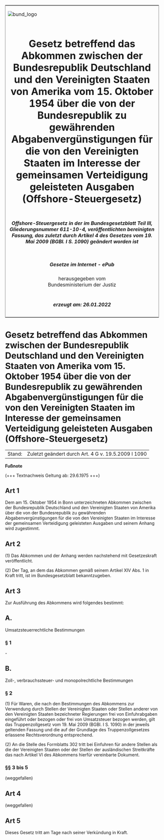 <span id="DECKBLATT.html"></span>

<table border="0" frame="border" width="100%">

<tr valign="top">

<td align="left">

![bund\_logo](BfJ_2021_Web_de_de.gif)

</td>

<td align="right">

 

</td>

</tr>

<tr align="center" valign="middle">

<td colspan="2">

# Gesetz betreffend das Abkommen zwischen der Bundesrepublik Deutschland und den Vereinigten Staaten von Amerika vom 15. Oktober 1954 über die von der Bundesrepublik zu gewährenden Abgabenvergünstigungen für die von den Vereinigten Staaten im Interesse der gemeinsamen Verteidigung geleisteten Ausgaben (Offshore-Steuergesetz)

</td>

</tr>

<tr align="center" valign="middle">

<td colspan="2">

##### Offshore-Steuergesetz in der im Bundesgesetzblatt Teil III, Gliederungsnummer 611-10-4, veröffentlichten bereinigten Fassung, das zuletzt durch Artikel 4 des Gesetzes vom 19. Mai 2009 (BGBl. I S. 1090) geändert worden ist

</td>

</tr>

<tr align="center" valign="middle">

<td colspan="2">

  
  

##### Gesetze im Internet - ePub  
  
herausgegeben vom  
Bundesministerium der Justiz

</td>

</tr>

<tr align="center" valign="bottom">

<td colspan="2">

  
  

##### erzeugt am: 26.01.2022

</td>

</tr>

</table>

<span id="BJNR208219955.html"></span>

# Gesetz betreffend das Abkommen zwischen der Bundesrepublik Deutschland und den Vereinigten Staaten von Amerika vom 15. Oktober 1954 über die von der Bundesrepublik zu gewährenden Abgabenvergünstigungen für die von den Vereinigten Staaten im Interesse der gemeinsamen Verteidigung geleisteten Ausgaben (Offshore-Steuergesetz)

<div>

<div class="jnhtml">

|        |                                                     |
| ------ | --------------------------------------------------- |
| Stand: | Zuletzt geändert durch Art. 4 G v. 19.5.2009 I 1090 |

</div>

</div>

<div>

  
**Fußnote**

<div class="jnhtml">

<div>

<div class="jurAbsatz">

(+++ Textnachweis Geltung ab: 29.6.1975 +++)

</div>

</div>

</div>

</div>

<span id="BJNR208219955BJNG000100306.html"></span>

## Art 1  

<div>

<div class="jnhtml">

<div>

<div class="jurAbsatz">

Dem am 15. Oktober 1954 in Bonn unterzeichneten Abkommen zwischen der
Bundesrepublik Deutschland und den Vereinigten Staaten von Amerika über
die von der Bundesrepublik zu gewährenden Abgabenvergünstigungen für die
von den Vereinigten Staaten im Interesse der gemeinsamen Verteidigung
geleisteten Ausgaben und seinem Anhang wird zugestimmt.

</div>

</div>

</div>

</div>

<span id="BJNR208219955BJNG000200306.html"></span>

## Art 2  

<div>

<div class="jnhtml">

<div>

<div class="jurAbsatz">

(1) Das Abkommen und der Anhang werden nachstehend mit Gesetzeskraft
veröffentlicht.

</div>

<div class="jurAbsatz">

(2) Der Tag, an dem das Abkommen gemäß seinem Artikel XIV Abs. 1 in
Kraft tritt, ist im Bundesgesetzblatt bekanntzugeben.

</div>

</div>

</div>

</div>

<span id="BJNR208219955BJNG000300306.html"></span>

## Art 3  

<div>

<div class="jnhtml">

<div>

<div class="jurAbsatz">

Zur Ausführung des Abkommens wird folgendes bestimmt:

</div>

</div>

</div>

</div>

<span id="BJNR208219955BJNG000400306.html"></span>

## A.  
Umsatzsteuerrechtliche Bestimmungen

<span id="BJNR208219955BJNE000800306.html"></span>

### § 1  

<div>

<div class="jnhtml">

<div>

<div class="jurAbsatz">

\-

</div>

</div>

</div>

</div>

<span id="BJNR208219955BJNG000500306.html"></span>

## B.  
Zoll-, verbrauchssteuer- und monopolrechtliche Bestimmungen

<span id="BJNR208219955BJNE000901140.html"></span>

### § 2  

<div>

<div class="jnhtml">

<div>

<div class="jurAbsatz">

(1) Für Waren, die nach den Bestimmungen des Abkommens zur Verwendung
durch Stellen der Vereinigten Staaten oder Stellen anderer von den
Vereinigten Staaten bezeichneter Regierungen frei von Einfuhrabgaben
eingeführt oder bezogen oder frei von Umsatzsteuer bezogen werden, gilt
das Truppenzollgesetz vom 19. Mai 2009 (BGBl. I S. 1090) in der jeweils
geltenden Fassung und die auf der Grundlage des Truppenzollgesetzes
erlassene Rechtsverordnung entsprechend.

</div>

<div class="jurAbsatz">

(2) An die Stelle des Formblatts 302 tritt bei Einfuhren für andere
Stellen als die der Vereinigten Staaten oder der Stellen der
ausländischen Streitkräfte das nach Artikel VI des Abkommens hierfür
vereinbarte Dokument.

</div>

</div>

</div>

</div>

<span id="BJNR208219955BJNE001001140.html"></span>

### §§ 3 bis 5  
(weggefallen)

<span id="BJNR208219955BJNG000601140.html"></span>

## Art 4  

<div>

<div class="jnhtml">

<div>

<div class="jurAbsatz">

(weggefallen)

</div>

</div>

</div>

</div>

<span id="BJNR208219955BJNG000700306.html"></span>

## Art 5  

<div>

<div class="jnhtml">

<div>

<div class="jurAbsatz">

Dieses Gesetz tritt am Tage nach seiner Verkündung in Kraft.

</div>

</div>

</div>

</div>
